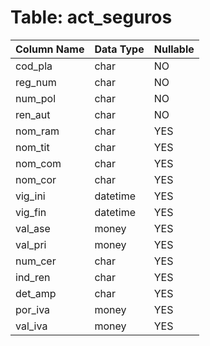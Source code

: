 # Table: act_seguros

| Column Name | Data Type | Nullable |
|-------------|-----------|----------|
| cod_pla | char | NO |
| reg_num | char | NO |
| num_pol | char | NO |
| ren_aut | char | NO |
| nom_ram | char | YES |
| nom_tit | char | YES |
| nom_com | char | YES |
| nom_cor | char | YES |
| vig_ini | datetime | YES |
| vig_fin | datetime | YES |
| val_ase | money | YES |
| val_pri | money | YES |
| num_cer | char | YES |
| ind_ren | char | YES |
| det_amp | char | YES |
| por_iva | money | YES |
| val_iva | money | YES |
